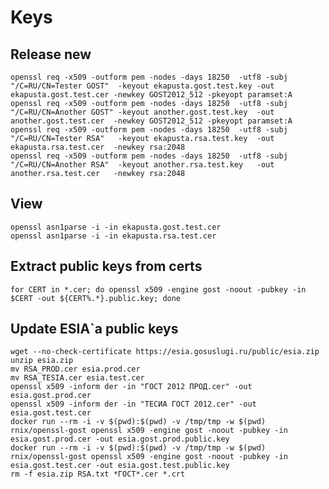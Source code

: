 Keys
====

Release new
-----------

    openssl req -x509 -outform pem -nodes -days 18250  -utf8 -subj "/C=RU/CN=Tester GOST"  -keyout ekapusta.gost.test.key -out ekapusta.gost.test.cer -newkey GOST2012_512 -pkeyopt paramset:A
    openssl req -x509 -outform pem -nodes -days 18250  -utf8 -subj "/C=RU/CN=Another GOST" -keyout another.gost.test.key  -out another.gost.test.cer  -newkey GOST2012_512 -pkeyopt paramset:A
    openssl req -x509 -outform pem -nodes -days 18250  -utf8 -subj "/C=RU/CN=Tester RSA"   -keyout ekapusta.rsa.test.key  -out ekapusta.rsa.test.cer  -newkey rsa:2048
    openssl req -x509 -outform pem -nodes -days 18250  -utf8 -subj "/C=RU/CN=Another RSA"  -keyout another.rsa.test.key   -out another.rsa.test.cer   -newkey rsa:2048

View
----

    openssl asn1parse -i -in ekapusta.gost.test.cer
    openssl asn1parse -i -in ekapusta.rsa.test.cer


Extract public keys from certs
------------------------------

    for CERT in *.cer; do openssl x509 -engine gost -noout -pubkey -in $CERT -out ${CERT%.*}.public.key; done


Update ESIA`a public keys
-------------------------

```
wget --no-check-certificate https://esia.gosuslugi.ru/public/esia.zip
unzip esia.zip
mv RSA_PROD.cer esia.prod.cer
mv RSA_TESIA.cer esia.test.cer
openssl x509 -inform der -in "ГОСТ 2012 ПРОД.cer" -out esia.gost.prod.cer
openssl x509 -inform der -in "ТЕСИА ГОСТ 2012.cer" -out esia.gost.test.cer
docker run --rm -i -v $(pwd):$(pwd) -v /tmp/tmp -w $(pwd) rnix/openssl-gost openssl x509 -engine gost -noout -pubkey -in esia.gost.prod.cer -out esia.gost.prod.public.key
docker run --rm -i -v $(pwd):$(pwd) -v /tmp/tmp -w $(pwd) rnix/openssl-gost openssl x509 -engine gost -noout -pubkey -in esia.gost.test.cer -out esia.gost.test.public.key
rm -f esia.zip RSA.txt *ГОСТ*.cer *.crt
```